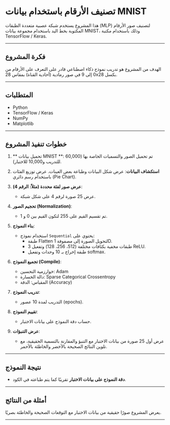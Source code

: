 
#  تصنيف الأرقام باستخدام بيانات MNIST

هذا المشروع يستخدم شبكة عصبية متعددة الطبقات (MLP) لتصنيف صور الأرقام المكتوبة بخط اليد باستخدام مجموعة بيانات MNIST، وذلك باستخدام مكتبة TensorFlow / Keras.

---

##  فكرة المشروع

الهدف من المشروع هو تدريب نموذج ذكاء اصطناعي قادر على التعرف على الأرقام من 0 إلى 9 في صور رمادية (أحادية القناة) بمقاس 28x28 بكسل.

---

##  المتطلبات

- Python
- TensorFlow / Keras
- NumPy
- Matplotlib

---

##  خطوات تنفيذ المشروع

1. ** تحميل بيانات MNIST **:
    تم تحميل الصور والتسميات الخاصة بها (60,000 للتدريب و10,000 للاختبار).

2. **استكشاف البيانات**:
   عرض شكل البيانات وطباعة بعض العينات.
   عرض توزيع الفئات باستخدام رسم دائري (Pie Chart).

3. **عرض صور لفئة محددة (مثلاً: الرقم 4)**:
   - عرض 25 صورة لرقم 4 على شكل شبكة.

4. **تحجيم الصور (Normalization)**:
   - تم تقسيم القيم على 255 لتكون القيم بين 0 و 1.

5. **بناء النموذج**:
   - استخدام نموذج `Sequential` يحتوي على:
     - طبقة Flatten لتحويل الصورة إلى مصفوفة 1D.
     - 3 طبقات مخفية بكثافات مختلفة (512، 256، 128) وتفعيل ReLU.
     - طبقة إخراج بـ 10 وحدات وتفعيل softmax.

6. **تجميع النموذج (Compile)**:
   - خوارزمية التحسين: Adam
   - دالة الخسارة: Sparse Categorical Crossentropy
   - المقياس: الدقة (Accuracy)

7. **تدريب النموذج**:
   - التدريب لمدة 10 عصور (epochs).

8. **تقييم النموذج**:
   - حساب دقة النموذج على بيانات الاختبار.

9. **عرض التنبؤات**:
   - عرض أول 25 صورة من بيانات الاختبار مع التنبؤ والمقارنة بالتسمية الحقيقية، مع تلوين النتائج الصحيحة بالأخضر والخاطئة بالأحمر. 

---

##  نتيجة النموذج

- **دقة النموذج على بيانات الاختبار** تقريبًا كما يتم طباعته في الكود.

---

##  أمثلة من النتائج

يعرض المشروع صورًا حقيقية من بيانات الاختبار مع التوقعات الصحيحة والخاطئة بصريًا.

---

